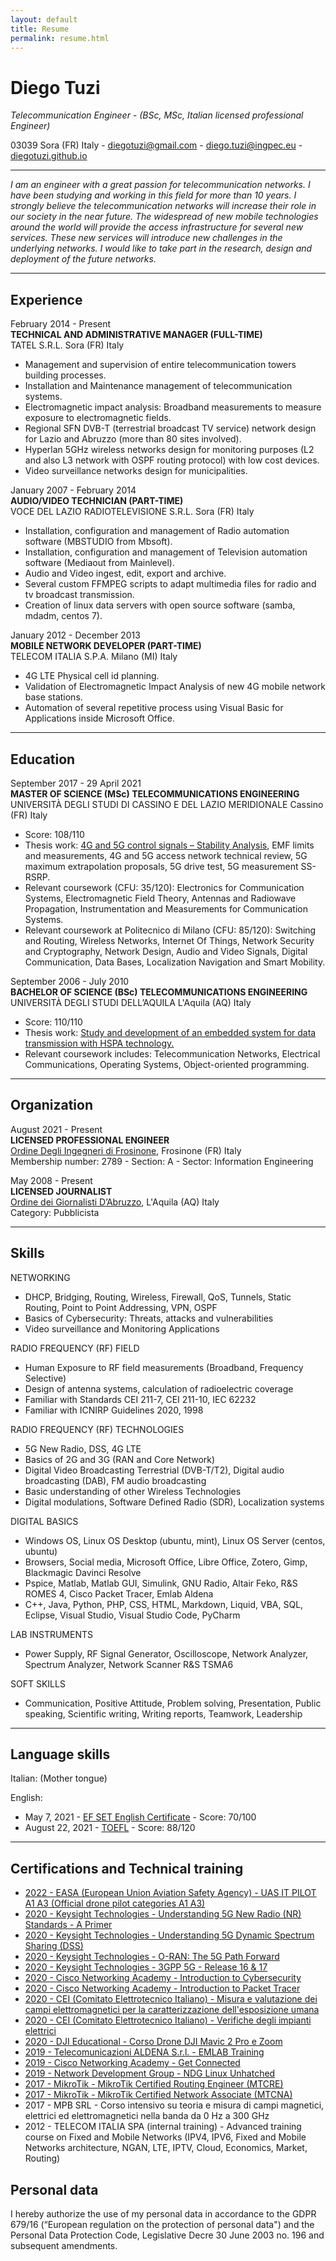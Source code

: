 ```yaml
---
layout: default
title: Resume
permalink: resume.html
---
```


Diego Tuzi
==========

*Telecommunication Engineer - (BSc, MSc, Italian licensed professional Engineer)*

03039 Sora (FR) Italy - [diegotuzi@gmail.com](mailto:diegotuzi@gmail.com) - [diego.tuzi@ingpec.eu](mailto:diego.tuzi@ingpec.eu) - [diegotuzi.github.io](https://diegotuzi.github.io/)

---

*I am an engineer with a great passion for telecommunication networks. I have been studying and working in this field for more than 10 years. I strongly believe the telecommunication networks will increase their role in our society in the near future. The widespread of new mobile technologies around the world will provide the access infrastructure for several new services. These new services will introduce new challenges in the underlying networks. I would like to take part in the research, design and deployment of the future networks.*

---

Experience
----------

February 2014 - Present<br>
**TECHNICAL AND ADMINISTRATIVE MANAGER (FULL-TIME)**<br>
TATEL S.R.L. Sora (FR) Italy

* Management and supervision of entire telecommunication towers building processes.
* Installation and Maintenance management of telecommunication systems.
* Electromagnetic impact analysis: Broadband measurements to measure exposure to electromagnetic fields.
* Regional SFN DVB-T (terrestrial broadcast TV service) network design for Lazio and Abruzzo (more than 80 sites involved).
* Hyperlan 5GHz wireless networks design for monitoring purposes (L2 and also L3 network with OSPF routing protocol) with low cost devices.
* Video surveillance networks design for municipalities.

January 2007 - February 2014<br>
**AUDIO/VIDEO TECHNICIAN (PART-TIME)**<br>
VOCE DEL LAZIO RADIOTELEVISIONE S.R.L. Sora (FR) Italy

* Installation, configuration and management of Radio automation software (MBSTUDIO from Mbsoft).
* Installation, configuration and management of Television automation software (Mediaout from Mainlevel).
* Audio and Video ingest, edit, export and archive.
* Several custom FFMPEG scripts to adapt multimedia files for radio and tv broadcast transmission.
* Creation of linux data servers with open source software (samba, mdadm, centos 7).

January 2012 - December 2013<br>
**MOBILE NETWORK DEVELOPER (PART-TIME)**<br>
TELECOM ITALIA S.P.A. Milano (MI) Italy

* 4G LTE Physical cell id planning.
* Validation of Electromagnetic Impact Analysis of new 4G mobile network base stations.
* Automation of several repetitive process using Visual Basic for Applications inside Microsoft Office.

---

Education
----------

September 2017 - 29 April 2021<br>
**MASTER OF SCIENCE (MSc) TELECOMMUNICATIONS ENGINEERING**<br>
UNIVERSITÀ DEGLI STUDI DI CASSINO E DEL LAZIO MERIDIONALE Cassino (FR) Italy

* Score: 108/110
* Thesis work: [4G and 5G control signals – Stability Analysis](https://diegotuzi.github.io/2021/04/29/unicas-thesis.html), EMF limits and measurements, 4G and 5G access network technical review, 5G maximum extrapolation proposals, 5G drive test, 5G measurement SS-RSRP.
* Relevant coursework (CFU: 35/120): Electronics for Communication Systems, Electromagnetic Field Theory, Antennas and Radiowave Propagation, Instrumentation and Measurements for Communication Systems.
* Relevant coursework at Politecnico di Milano (CFU: 85/120): Switching and Routing, Wireless Networks, Internet Of Things, Network Security and Cryptography, Network Design, Audio and Video Signals, Digital Communication, Data Bases, Localization Navigation and Smart Mobility.

September 2006 - July 2010<br>
**BACHELOR OF SCIENCE (BSc) TELECOMMUNICATIONS ENGINEERING**<br>
UNIVERSITÀ DEGLI STUDI DELL’AQUILA L'Aquila (AQ) Italy

* Score: 110/110
* Thesis work: [Study and development of an embedded system for data transmission with HSPA technology.](2010-07-27-univaq-bachelor_thesis.md)
* Relevant coursework includes: Telecommunication Networks, Electrical Communications, Operating Systems, Object-oriented programming.

---

Organization
------------

August 2021 - Present<br>
**LICENSED PROFESSIONAL ENGINEER**<br>
[Ordine Degli Ingegneri di Frosinone](https://www.ingegneri.fr.it/elenco-iscritti/?iscritto=2789), Frosinone (FR) Italy<br>
Membership number: 2789 - Section: A - Sector: Information Engineering

May 2008 - Present<br>
**LICENSED JOURNALIST**<br>
[Ordine dei Giornalisti D’Abruzzo](https://www.odg.abruzzo.it/albo/?search=diego+tuzi&categoria=PUB), L'Aquila (AQ) Italy<br>
Category: Pubblicista

---

Skills
------

NETWORKING
* DHCP, Bridging, Routing, Wireless, Firewall, QoS, Tunnels, Static Routing, Point to Point Addressing, VPN, OSPF
* Basics of Cybersecurity: Threats, attacks and vulnerabilities
* Video surveillance and Monitoring Applications

RADIO FREQUENCY (RF) FIELD
* Human Exposure to RF field measurements (Broadband, Frequency Selective)
* Design of antenna systems, calculation of radioelectric coverage
* Familiar with Standards CEI 211-7, CEI 211-10, IEC 62232
* Familiar with ICNIRP Guidelines 2020, 1998

RADIO FREQUENCY (RF) TECHNOLOGIES
* 5G New Radio, DSS, 4G LTE
* Basics of 2G and 3G (RAN and Core Network)
* Digital Video Broadcasting Terrestrial (DVB-T/T2), Digital audio broadcasting (DAB), FM audio broadcasting
* Basic understanding of other Wireless Technologies
* Digital modulations, Software Defined Radio (SDR), Localization systems

DIGITAL BASICS
* Windows OS, Linux OS Desktop (ubuntu, mint), Linux OS Server (centos, ubuntu)
* Browsers, Social media, Microsoft Office, Libre Office, Zotero, Gimp, Blackmagic Davinci Resolve
* Pspice, Matlab, Matlab GUI, Simulink, GNU Radio, Altair Feko, R&S ROMES 4, Cisco Packet Tracer, Emlab Aldena
* C++, Java, Python, PHP, CSS, HTML, Markdown, Liquid, VBA, SQL, Eclipse, Visual Studio, Visual Studio Code, PyCharm

LAB INSTRUMENTS
* Power Supply, RF Signal Generator, Oscilloscope, Network Analyzer, Spectrum Analyzer, Network Scanner R&S TSMA6

SOFT SKILLS
* Communication, Positive Attitude, Problem solving, Presentation, Public speaking, Scientific writing, Writing reports, Teamwork, Leadership

---

Language skills
------

Italian: (Mother tongue)

English:
* May 7, 2021 - [EF SET English Certificate](https://www.efset.org/cert/aA34sY) - Score: 70/100
* August 22, 2021 - [TOEFL](/assets/pdf/2021-08-22-certificate-teofl-english.pdf) - Score: 88/120

---

Certifications and Technical training
------
* [2022 - EASA (European Union Aviation Safety Agency) - UAS IT PILOT A1 A3 (Official drone pilot categories A1 A3)](/assets/pdf/2022-02-04-certificate_UAS_pilot.pdf)
* [2020 - Keysight Technologies - Understanding 5G New Radio (NR) Standards - A Primer](https://verify.skilljar.com/c/z6uts65inx8j)
* [2020 - Keysight Technologies - Understanding 5G Dynamic Spectrum Sharing (DSS)](https://verify.skilljar.com/c/oxp4gnm3qtd3)
* [2020 - Keysight Technologies - O-RAN: The 5G Path Forward](https://verify.skilljar.com/c/btao4mdhktv7)
* [2020 - Keysight Technologies - 3GPP 5G - Release 16 & 17](https://verify.skilljar.com/c/7df6ye99c9ht)
* [2020 - Cisco Networking Academy - Introduction to Cybersecurity](/assets/pdf/2020-11-09-certificate-cisco-Introduction_to_certificate.pdf)
* [2020 - Cisco Networking Academy - Introduction to Packet Tracer](/assets/pdf/2020-11-03-certificate-cisco-introdution_to_packet_tracer.pdf)
* [2020 - CEI (Comitato Elettrotecnico Italiano) - Misura e valutazione dei campi elettromagnetici per la caratterizzazione dell'esposizione umana](/assets/pdf/2020-09-29-certificate-cei-emf.pdf)
* [2020 - CEI (Comitato Elettrotecnico Italiano) - Verifiche degli impianti elettrici](/assets/pdf/2020-05-22-certificate-cei-impianti_elettrici.pdf)
* [2020 - DJI Educational - Corso Drone DJI Mavic 2 Pro e Zoom](/assets/pdf/2020-04-01-certificate-DJI-drone.pdf)
* [2019 - Telecomunicazioni ALDENA S.r.l. - EMLAB Training](/assets/pdf/2019-08-10-certificate-aldena-emlab.pdf)
* [2019 - Cisco Networking Academy - Get Connected](/assets/pdf/2019-04-18-certificate-cisco-Introduction_to_certificate.pdf)
* [2019 - Network Development Group - NDG Linux Unhatched](/assets/pdf/2019-04-18-certificate-NDG_Linux_Unhatched.pdf)
* [2017 - MikroTik - MikroTik Certified Routing Engineer (MTCRE)](/assets/pdf/2017-12-12-mikrotik-MTCRE.pdf)
* [2017 - MikroTik - MikroTik Certified Network Associate (MTCNA)](/assets/pdf/2017-12-06-mikrotik-MTCNA.pdf)
* 2017 - MPB SRL - Corso intensivo su teoria e misura di campi magnetici, elettrici ed elettromagnetici nella banda da 0 Hz a 300 GHz
* 2012 - TELECOM ITALIA SPA (internal training) - Advanced training course on Fixed and Mobile Networks (IPV4, IPV6, Fixed and Mobile Networks architecture, NGAN, LTE, IPTV, Cloud, Economics, Market, Routing)

Personal data
------
I hereby authorize the use of my personal data in accordance to the GDPR 679/16 (“European regulation on the protection of personal data") and the Personal Data Protection Code, Legislative Decre 30 June 2003 no. 196 and subsequent amendments.